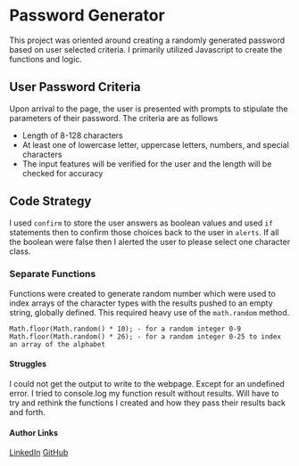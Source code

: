 # Password Generator
This project was oriented around creating a randomly generated password based on user selected criteria. I primarily utilized Javascript to create the functions and logic.

## User Password Criteria
Upon arrival to the page, the user is presented with prompts to stipulate the parameters of their password. The criteria are as follows

* Length of 8-128 characters
* At least one of lowercase letter, uppercase letters, numbers, and special characters
* The input features will be verified for the user and the length will be checked for accuracy

## Code Strategy
I used ```confirm``` to store the user answers as boolean values and used ```if``` statements then to confirm those choices back to the user in ```alerts```. If all the boolean were false then I alerted the user to please select one character class. 

### Separate Functions
Functions were created to generate random number which were used to index arrays of the character types with the results pushed to an empty string, globally defined. This required heavy use of the ```math.random``` method. 
```
Math.floor(Math.random() * 10); - for a random integer 0-9
Math.floor(Math.random() * 26); - for a random integer 0-25 to index an array of the alphabet
```
#### Struggles

I could not get the output to write to the webpage. Except for an undefined error. I tried to console.log my function result without results. Will have to try and rethink the functions I created and how they pass their results back and forth. 


#### Author Links
[LinkedIn](linkedin.com/in/joel-mathen/)
[GitHub](https://github.com/crackedsnowboard)

